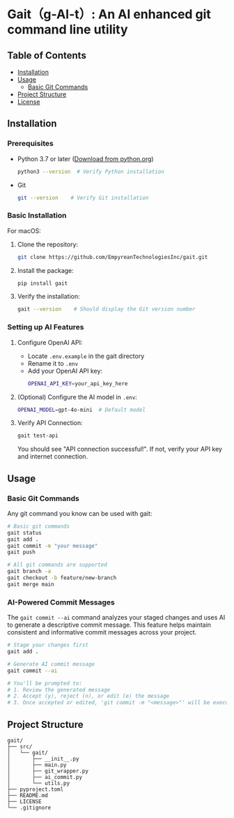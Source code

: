 # Gait（g-AI-t）: An AI enhanced git command line utility

## Table of Contents
- [Installation](#installation)
- [Usage](#usage)
  - [Basic Git Commands](#basic-git-commands)
- [Project Structure](#project-structure)
- [License](#license)

## Installation

### Prerequisites
- Python 3.7 or later ([Download from python.org](https://www.python.org/downloads/))
  ```bash
  python3 --version  # Verify Python installation
  ```
- Git
  ```bash
  git --version    # Verify Git installation
  ```

### Basic Installation
For macOS:
1. Clone the repository:
   ```bash
   git clone https://github.com/EmpyreanTechnologiesInc/gait.git
   ```

2. Install the package:
   ```bash
   pip install gait
   ```

3. Verify the installation:
   ```bash
   gait --version    # Should display the Git version number
   ```

### Setting up AI Features
1. Configure OpenAI API:
   - Locate `.env.example` in the gait directory
   - Rename it to `.env`
   - Add your OpenAI API key:
     ```bash
     OPENAI_API_KEY=your_api_key_here
     ```

2. (Optional) Configure the AI model in `.env`:
   ```bash
   OPENAI_MODEL=gpt-4o-mini  # Default model
   ```

3. Verify API Connection:
   ```bash
   gait test-api
   ```
   You should see "API connection successful!". If not, verify your API key and internet connection.

## Usage

### Basic Git Commands
Any git command you know can be used with gait:

```bash
# Basic git commands
gait status
gait add .
gait commit -m "your message"
gait push

# All git commands are supported
gait branch -a
gait checkout -b feature/new-branch
gait merge main
```

### AI-Powered Commit Messages
The `gait commit --ai` command analyzes your staged changes and uses AI to generate a descriptive commit message. This feature helps maintain consistent and informative commit messages across your project.

```bash
# Stage your changes first
gait add .

# Generate AI commit message
gait commit --ai

# You'll be prompted to:
# 1. Review the generated message
# 2. Accept (y), reject (n), or edit (e) the message
# 3. Once accepted or edited, 'git commit -m "<message>"' will be executed automatically
```

## Project Structure
```
gait/
├── src/
│   └── gait/
│       ├── __init__.py
│       ├── main.py
│       ├── git_wrapper.py
│       ├── ai_commit.py
│       └── utils.py
├── pyproject.toml
├── README.md
├── LICENSE
└── .gitignore
```
